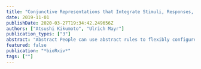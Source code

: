 ```yaml
---
title: "Conjunctive Representations that Integrate Stimuli, Responses, and Rules are Critical for Action Selection"
date: 2019-11-01
publishDate: 2020-03-27T19:34:42.249656Z
authors: ["Atsushi Kikumoto", "Ulrich Mayr"]
publication_types: ["3"]
abstract: "Abstract People can use abstract rules to flexibly configure and select actions for specific situations. Yet how exactly rules shape actions towards specific sensory and/or motor requirements remains unclear. One possibility is that rules become integrated with sensory/response features in a non-linear, conjunctive manner (e.g., event files; Hommel, 1998) to drive rule-guided action selection. To dynamically track such conjunctive representations during action selection, we applied a time-resolved representational similarity analysis to the spectral-temporal profiles of the EEG signal, while participants selected actions based on varying rules. Across two experiments, we found that action selection engages conjunctive representations binding action rules to specific sensory/motor settings throughout the entire selection period. The strength of conjunctions was the most important predictor of trial-by-trial variability in response times (RTs) and was closely, and selectively, related to an important behavioral indicator of event files---the partial-overlap priming pattern. Thus, conjunctive representations were functionally dissociated from their constituent action features and play a critical role during flexible selection of action."
featured: false
publication: "*bioRxiv*"
tags: [""]
---
```


